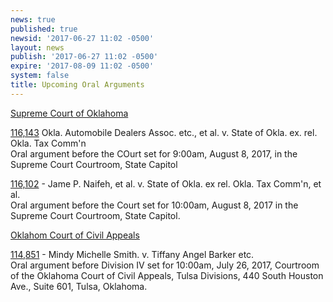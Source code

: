 ```yaml
---
news: true
published: true
newsid: '2017-06-27 11:02 -0500'
layout: news
publish: '2017-06-27 11:02 -0500'
expire: '2017-08-09 11:02 -0500'
system: false
title: Upcoming Oral Arguments
---
```

<u>Supreme Court of Oklahoma</u>

[116,143](http://www.oscn.net/dockets/GetCaseInformation.aspx?db=appellate&number=116143)
Okla. Automobile Dealers Assoc. etc., et al. v. State of Okla. ex. rel. Okla. Tax Comm'n  
Oral argument before the COurt set for 9:00am, August 8, 2017, in the Supreme Court Courtroom, State Capitol

[116,102](http://www.oscn.net/dockets/GetCaseInformation.aspx?db=appellate&number=116102) - Jame P. Naifeh, et al. v. State of Okla. ex rel. Okla. Tax Comm'n, et al.  
Oral argument before the Court set for 10:00am, August 8, 2017 in the Supreme Court Courtroom, State Capitol.

<u>Oklahom Court of Civil Appeals</u>

[114,851](http://www.oscn.net/dockets/GetCaseInformation.aspx?db=appellate&number=114851) - Mindy Michelle Smith. v. Tiffany Angel Barker etc.  
Oral argument before Division IV set for 10:00am, July 26, 2017, Courtroom of the Oklahoma Court of Civil Appeals, Tulsa Divisions, 440 South Houston Ave., Suite 601, Tulsa, Oklahoma.